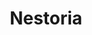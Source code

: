 ---
blog: http://blog.nestoria.co.uk/
facebook: http://facebook.com/pages/Nestoria/110092470475
logohandle: nestoria
sort: nestoria
title: Nestoria
twitter: https://x.com/nestoria
website: https://www.nestoria.com/
---